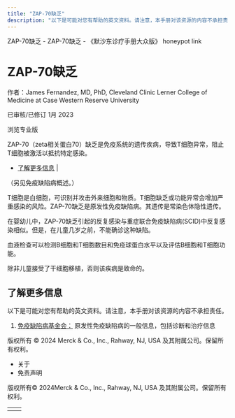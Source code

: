 ```yaml
---
title: "ZAP-70缺乏"
description: "以下是可能对您有帮助的英文资料。请注意，本手册对该资源的内容不承担责任。"
---
```


﻿ZAP-70缺乏 - ZAP-70缺乏 - 《默沙东诊疗手册大众版》 honeypot link

# ZAP-70缺乏

作者：James Fernandez, MD, PhD, Cleveland Clinic Lerner College of Medicine at Case Western
Reserve University

已审核/已修订 1月 2023

浏览专业版

ZAP-70（zeta相关蛋白70）缺乏是免疫系统的遗传疾病，导致T细胞异常，阻止T细胞被激活以抵抗特定感染。

- [了解更多信息](#了解更多信息_v45390364_zh) \|

（另见免疫缺陷病概述。）

T细胞是白细胞，可识别并攻击外来细胞和物质。T细胞缺乏或功能异常会增加严重感染的风险。ZAP-70缺乏是原发性免疫缺陷病。其遗传是常染色体隐性遗传。

在婴幼儿中，ZAP-70缺乏引起的反复感染与重症联合免疫缺陷病(SCID)中反复感染相似。但是，在儿童几岁之前，不能确诊这种缺陷。

血液检查可以检测B细胞和T细胞数目和免疫球蛋白水平以及评估B细胞和T细胞功能。

除非儿童接受了干细胞移植，否则该疾病是致命的。

## 了解更多信息

以下是可能对您有帮助的英文资料。请注意，本手册对该资源的内容不承担责任。

1. [免疫缺陷病基金会：](https://primaryimmune.org/) 原发性免疫缺陷病的一般信息，包括诊断和治疗信息




版权所有 © 2024
Merck & Co., Inc., Rahway, NJ, USA 及其附属公司。保留所有权利。

- 关于
- 免责声明

版权所有© 2024Merck & Co., Inc., Rahway, NJ, USA 及其附属公司。保留所有权利。

|     |     |
| --- | --- |
|  |  |